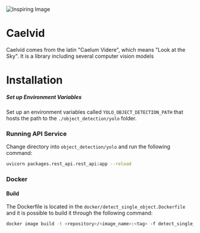 ![Inspiring Image](https://repository-images.githubusercontent.com/555775869/e680cc8c-c58b-4c76-8ce6-08dd07c2a4d5)

# Caelvid
Caelvid comes from the latin "Caelum Videre", which means "Look at the Sky". It is a library including several computer vision models

# Installation

##### Set up Environment Variables
Set up an environment variables called `YOLO_OBJECT_DETECTION_PATH` that hosts the path to the `./object_detection/yolo`
folder.

### Running API Service
Change directory into `object_detection/yolo` and run the following command:
``` bash
uvicorn packages.rest_api.rest_api:app --reload
```

### Docker

#### Build
The Dockerfile is located in the `docker/detect_single_object.Dockerfile` and it is possible to build it through the following command:

``` bash
docker image build -t <repository>/<image_name>:<tag> -f detect_single_object.Dockerfile .
```